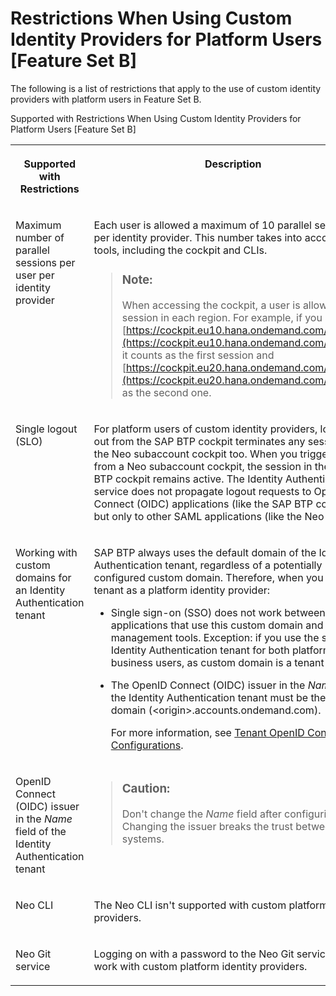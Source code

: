 <!-- loio6f0a623807b541a0aef41f3d65c7a0fa -->

# Restrictions When Using Custom Identity Providers for Platform Users \[Feature Set B\]

The following is a list of restrictions that apply to the use of custom identity providers with platform users in Feature Set B.



<a name="loio6f0a623807b541a0aef41f3d65c7a0fa__table_n5p_1lm_5lb"/>Supported with Restrictions When Using Custom Identity Providers for Platform Users \[Feature Set B\]


<table>
<tr>
<th valign="top">

Supported with Restrictions



</th>
<th valign="top">

Description



</th>
</tr>
<tr>
<td valign="top">

Maximum number of parallel sessions per user per identity provider



</td>
<td valign="top">

Each user is allowed a maximum of 10 parallel sessions, per identity provider. This number takes into account all tools, including the cockpit and CLIs.

> ### Note:  
> When accessing the cockpit, a user is allowed one session in each region. For example, if you access [https://cockpit.eu10.hana.ondemand.com/cockpit/](https://cockpit.eu10.hana.ondemand.com/cockpit/), it counts as the first session and [https://cockpit.eu20.hana.ondemand.com/cockpit/](https://cockpit.eu20.hana.ondemand.com/cockpit/) as the second one.



</td>
</tr>
<tr>
<td valign="top">

Single logout \(SLO\)



</td>
<td valign="top">

For platform users of custom identity providers, logging out from the SAP BTP cockpit terminates any sessions in the Neo subaccount cockpit too. When you trigger a logout from a Neo subaccount cockpit, the session in the SAP BTP cockpit remains active. The Identity Authentication service does not propagate logout requests to OpenID Connect \(OIDC\) applications \(like the SAP BTP cockpit\), but only to other SAML applications \(like the Neo cockpit\).



</td>
</tr>
<tr>
<td valign="top">

Working with custom domains for an Identity Authentication tenant



</td>
<td valign="top">

SAP BTP always uses the default domain of the Identity Authentication tenant, regardless of a potentially configured custom domain. Therefore, when you use this tenant as a platform identity provider:

-   Single sign-on \(SSO\) does not work between applications that use this custom domain and cloud management tools. Exception: if you use the same Identity Authentication tenant for both platform and business users, as custom domain is a tenant setting.

-   The OpenID Connect \(OIDC\) issuer in the *Name* field of the Identity Authentication tenant must be the default domain \(<origin\>.accounts.ondemand.com\).

    For more information, see [Tenant OpenID Connect Configurations](https://help.sap.com/docs/IDENTITY_AUTHENTICATION/6d6d63354d1242d185ab4830fc04feb1/3d6abcc02ec945ad9615773e05814003.html?version=Cloud&q=UserInfo%20endpoint).




</td>
</tr>
<tr>
<td valign="top">

OpenID Connect \(OIDC\) issuer in the *Name* field of the Identity Authentication tenant



</td>
<td valign="top">

> ### Caution:  
> Don't change the *Name* field after configuring trust. Changing the issuer breaks the trust between the systems.



</td>
</tr>
<tr>
<td valign="top">

 Neo CLI



</td>
<td valign="top">

The Neo CLI isn't supported with custom platform identity providers.



</td>
</tr>
<tr>
<td valign="top">

 Neo Git service



</td>
<td valign="top">

Logging on with a password to the Neo Git service doesn't work with custom platform identity providers.



</td>
</tr>
</table>

